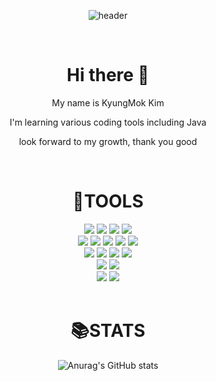 <div align="center">
  
  ![header](https://capsule-render.vercel.app/api?type=waving&color=00ffff&text=KyungMok's&nbsp;GitHub&animation=twinkling&fontColor=ffffff)
</div>

<br>

<div align="center">
  <h1>Hi there 👋</h1>
  <p>My name is KyungMok Kim</p>
  <p>I'm learning various coding tools including Java</p>
  <p>look forward to my growth, thank you good</p>
</div>


<!--
**kic0412/kic0412** is a ✨ _special_ ✨ repository because its `README.md` (this file) appears on your GitHub profile.

Here are some ideas to get you started:

- 🔭 I’m currently working on ...
- 🌱 I’m currently learning ...
- 👯 I’m looking to collaborate on ...
- 🤔 I’m looking for help with ...
- 💬 Ask me about ...
- 📫 How to reach me: ...
- 😄 Pronouns: ...
- ⚡ Fun fact: ...
-->
<br>
<div align=center><h1> 🔨TOOLS </h1></div>

<div align=center> 
  <img src="https://img.shields.io/badge/html5-E34F26?style=for-the-badge&logo=html5&logoColor=white"> 
  <img src="https://img.shields.io/badge/css-1572B6?style=for-the-badge&logo=css3&logoColor=white"> 
  <img src="https://img.shields.io/badge/javascript-F7DF1E?style=for-the-badge&logo=javascript&logoColor=black"> 
  <img src="https://img.shields.io/badge/jquery-0769AD?style=for-the-badge&logo=jquery&logoColor=white">
  <br>
  
  
  <img src="https://img.shields.io/badge/java-007396?style=for-the-badge&logo=Java&logoColor=white"> 
  <img src="https://img.shields.io/badge/python-3776AB?style=for-the-badge&logo=python&logoColor=white"> 
  <img src="https://img.shields.io/badge/Eclips-2C2255?style=for-the-badge&logo=eclipseide&logoColor=white"> 
  <img src="https://img.shields.io/badge/InteliJ-000000?style=for-the-badge&logo=intellijidea&logoColor=white">
  <img src="https://img.shields.io/badge/VisualStudioCode-007ACC?style=for-the-badge&logo=visualstudiocode&logoColor=white"> 
  <br>
  

  <img src="https://img.shields.io/badge/oracle-F80000?style=for-the-badge&logo=oracle&logoColor=white"> 
  <img src="https://img.shields.io/badge/mysql-4479A1?style=for-the-badge&logo=mysql&logoColor=white"> 
  <img src="https://img.shields.io/badge/mariaDB-003545?style=for-the-badge&logo=mariaDB&logoColor=white"> 
  <img src="https://img.shields.io/badge/mongoDB-47A248?style=for-the-badge&logo=MongoDB&logoColor=white">
  <br>
  
  <img src="https://img.shields.io/badge/linux-FCC624?style=for-the-badge&logo=linux&logoColor=black"> 
  <img src="https://img.shields.io/badge/apache tomcat-F8DC75?style=for-the-badge&logo=apachetomcat&logoColor=white">
  <br>
  
  <img src="https://img.shields.io/badge/github-181717?style=for-the-badge&logo=github&logoColor=white">
  <img src="https://img.shields.io/badge/git-F05032?style=for-the-badge&logo=git&logoColor=white">
  <br>
</div>
<br>
<div align=center><h1> 📚STATS </h1></div>

<div align=center>
  
  ![Anurag's GitHub stats](https://github-readme-stats.vercel.app/api?username=kic0412&show_icons=true&theme=radical)
</div>

